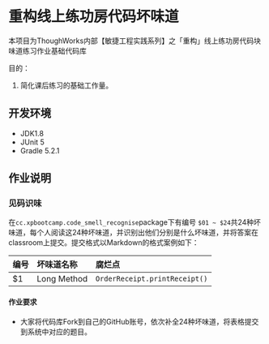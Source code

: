 # 重构线上练功房代码坏味道
本项目为ThoughWorks内部【敏捷工程实践系列】之「重构」线上练功房代码块味道练习作业基础代码库


目的：

1. 简化课后练习的基础工作量。

## 开发环境
 - JDK1.8
 - JUnit 5
 - Gradle 5.2.1


## 作业说明

### 见码识味
在`cc.xpbootcamp.code_smell_recognise`package下有编号 `$01 ~ $24`共24种坏味道，每个人阅读这24种坏味道，并识别出他们分别是什么坏味道，并将答案在classroom上提交。提交格式以Markdown的格式案例如下：


| 编号 | 坏味道名称 | 腐烂点 |
|:-------------|:---------------|:-------------|
| $1 | Long Method | `OrderReceipt.printReceipt()` |



#### 作业要求
- 大家将代码库Fork到自己的GitHub账号，依次补全24种坏味道，将表格提交到系统中对应的题目。
